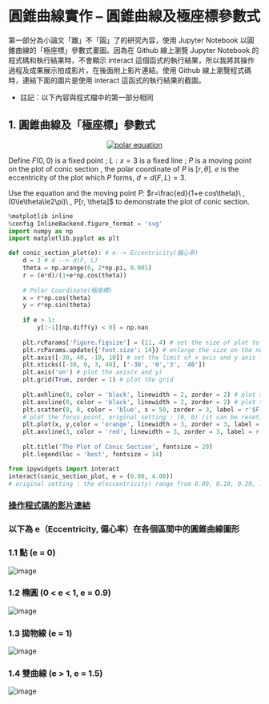 # 圓錐曲線實作 – 圓錐曲線及極座標參數式
第一部分為小論文「離」不「圓」了的研究內容，使用 Jupyter Notebook 以圓錐曲線的「極座標」參數式畫圖。因為在 Github 線上瀏覽 Jupyter Notebook 的程式碼和執行結果時，不會顯示 interact 這個函式的執行結果，所以我將其操作過程及成果展示拍成影片，在後面附上影片連結。使用 Github 線上瀏覽程式碼時，連結下面的圖片是使用 interact 這函式的執行結果的截圖。
- 註記：以下內容與程式檔中的第一部分相同

## 1. 圓錐曲線及「極座標」參數式
<p align="center">
<a href="[https://www.codecogs.com/eqnedit.php?latex=x_s(t)=\sum_{n}x_c(nT)\delta(t-nT)](https://latex.codecogs.com/svg.image?&space;r=\frac{ed}{1&plus;e\cdot&space;cos\mathit{\theta}},(0\leq\mathit{\theta}\leq&space;2\pi);\mathit{P[r,\theta]}" target="_blank"><img src="https://latex.codecogs.com/svg.latex?r=\frac{ed}{1&plus;e\cdot&space;cos\mathit{\theta}},(0\leq\mathit{\theta}\leq&space;2\pi);\mathit{P[r,\theta]}" title="polar equation" /></a>
</p>

Define  $F(0, 0)$ is a fixed point ; $L:x = 3$ is a fixed line ; $P$ is a moving point on the plot of conic section , the polar coordinate of $P$ is $[r, \theta]$. $e$ is the eccentricity of the plot which $P$ forms, $d=d(F, L)=3$.

Use the equation and the moving point $P$:
$r=\frac{ed}{1+e·cos\theta}\ , (0\le\theta\le2\pi)\ , P[r, \theta]$
to demonstrate the plot of conic section.
```python
%matplotlib inline
%config InlineBackend.figure_format = 'svg'
import numpy as np
import matplotlib.pyplot as plt
```
```python
def conic_section_plot(e): # e--> Eccentricity(偏心率)
    d = 3 # d --> d(F, L)
    theta = np.arange(0, 2*np.pi, 0.001) 
    r = (e*d)/(1+e*np.cos(theta)) 
    
    # Polar Coordinate(極座標)
    x = r*np.cos(theta) 
    y = r*np.sin(theta) 
    
    if e > 1:
        y[:-1][np.diff(y) < 0] = np.nan
            
    plt.rcParams['figure.figsize'] = (11, 4) # set the size of plot to (11:4)[x, y]
    plt.rcParams.update({'font.size': 14}) # enlarge the size on the numbers of x axis and y axis 
    plt.axis([-30, 40, -10, 10]) # set the limit of x axis and y axis --> [x_min, x_max, y_min, y_max]
    plt.xticks([-30, 0, 3, 40], ['-30', '0','3', '40'])
    plt.axis('on') # plot the axis(x and y)
    plt.grid(True, zorder = 1) # plot the grid
    
    plt.axhline(0, color = 'black', linewidth = 2, zorder = 2) # plot the line of the axis
    plt.axvline(0, color = 'black', linewidth = 2, zorder = 2) # plot the line of the y axis
    plt.scatter(0, 0, color = 'blue', s = 50, zorder = 3, label = r'$F(0, 0)$') 
    # plot the focus point, original setting : (0, 0) (it can be reset)
    plt.plot(x, y,color = 'orange', linewidth = 3, zorder = 3, label = r'$P[r, \theta]$') # The Plot of Conic Section
    plt.axvline(3, color = 'red', linewidth = 3, zorder = 3, label = r'$L:x=3$') # plot the fixed line
    
    plt.title('The Plot of Conic Section', fontsize = 20)
    plt.legend(loc = 'best', fontsize = 14)
```
```python
from ipywidgets import interact
interact(conic_section_plot, e = (0.00, 4.00)) 
# original setting : the e(eccentricity) range from 0.00, 0.10, 0.20, ... , 3.90, 4.00 (it can be reset)
```
### [操作程式碼的影片連結](https://youtu.be/-5KLJwPNfdM)

### 以下為 e（Eccentricity, 偏心率）在各個區間中的圓錐曲線圖形
### 1.1 點 (e = 0)
![image](https://github.com/user-attachments/assets/3012cf5d-3cd0-4669-86c2-986b704ce845)

### 1.2 橢圓 (0 < e < 1, e = 0.9)
![image](https://github.com/user-attachments/assets/9099b453-5e08-4a0a-8ab9-a62fa16a9d4b)

### 1.3 拋物線 (e = 1)
![image](https://github.com/user-attachments/assets/13c8b580-9e8a-4220-8d18-8a559bb1e190)

### 1.4 雙曲線 (e > 1, e = 1.5)
![image](https://github.com/user-attachments/assets/e8ec8c86-012d-4121-8013-f4ad5035eab3)






